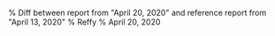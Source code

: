 % Diff between report from "April 20, 2020" and reference report from "April 13, 2020"
% Reffy
% April 20, 2020

